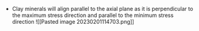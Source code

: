 - Clay minerals will align parallel to the axial plane as it is perpendicular to the maximum stress direction and parallel to the minimum stress direction
![[Pasted image 20230201114703.png]]
